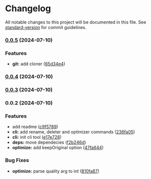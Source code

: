 # Changelog

All notable changes to this project will be documented in this file. See [standard-version](https://github.com/conventional-changelog/standard-version) for commit guidelines.

### [0.0.5](https://github.com/mokkapps/changelog-generator-demo/compare/v0.0.4...v0.0.5) (2024-07-10)


### Features

* **git:** add cloner ([65d34e4](https://github.com/mokkapps/changelog-generator-demo/commits/65d34e49acdcf440341c1f8c6379aec98bc49cb3))

### [0.0.4](https://github.com/mokkapps/changelog-generator-demo/compare/v0.0.2...v0.0.4) (2024-07-10)

### [0.0.3](https://github.com/mokkapps/changelog-generator-demo/compare/v0.0.2...v0.0.3) (2024-07-10)

### 0.0.2 (2024-07-10)


### Features

* add readme ([c9f5789](https://personal/arielonoriaga/cli-tools/commit/c9f578929d197993245b468ce18d8f2ec6d75bc3))
* **cli:** add rename, deleter and optimizer commands ([236fa05](https://personal/arielonoriaga/cli-tools/commit/236fa05d21fd85de626835ee40e849c97bfebcf0))
* **cli:** init cli tool ([e17e728](https://personal/arielonoriaga/cli-tools/commit/e17e7285dbca700dc4e220b2c1c77e40ff03fac3))
* **deps:** move dependecies ([f2b246d](https://personal/arielonoriaga/cli-tools/commit/f2b246d383800a2d370eeeee1ff9929a8d893da8))
* **optimize:** add keepOriginal option ([47fa644](https://personal/arielonoriaga/cli-tools/commit/47fa644d8e3b59241794756c82c7a2c3ccc955a0))


### Bug Fixes

* **optimize:** parse quality arg to int ([810fa87](https://personal/arielonoriaga/cli-tools/commit/810fa87550678db5ea2e75e2dcfc6566a63d1602))
